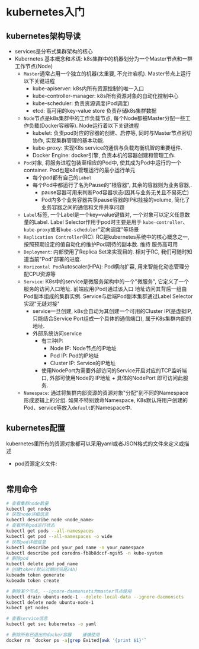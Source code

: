 # kubernetes入门
                                                 
## kubernetes架构导读

- services是分布式集群架构的核心
- Kubernetes 基本概念和术语: k8s集群中的机器划分为一个Master节点和一群工作节点(Node)
    - `Master`通常占用一个独立的机器(太重要, 不允许宕机). Master节点上运行以下关键进程
        - kube-apiserver: k8s内所有资源控制的唯一入口
        - kube-controller-manager: k8s所有资源对象的自动化控制中心
        - kube-scheduler: 负责资源调度(Pod调度)
        - etcd: 高可用的key-value store 负责存储k8s集群数据
    - `Node`节点是k8s集群中的工作负载节点, 每个Node都被Master分配一些工作负载(Docker容器等). Node运行着以下关键进程
        - kubelet: 负责pod对应的容器的创建、启停等, 同时与Master节点密切协作, 实现集群管理的基本功能.
        - kube-proxy: 实现K8s service的通信与负载均衡机智的重要组件.
        - Docker Engine: docker引擎, 负责本机的容器创建和管理工作.
    - `Pod`对象, 将服务进程包装至相应的Pod中, 使其成为Pod中运行的一个container. Pod也是k8s管理运行的最小运行单元
        - 每个pod都有自己的`Label`
        - 每个Pod中都运行了名为Pause的"根容器", 其余的容器则为业务容器,. 
            - pause容器可用来判断Pod容器状态(因其与业务无关且不易死亡)
            - Pod内多个业务容器共享pause容器的IP和挂接的volume, 简化了业务容器之间的通信和文件共享问题
    - `Label`标签, 一个Label是一个key=value键值对, 一个对象可以定义任意数量的Label. Label Selector作用于pod时主要是用于
      `kube-controller`、`kube-proxy`或者`kube-scheduler`"定向调度"等场景
    - `Replication Controller`(RC): RC是kubernetes系统中的核心概念之一, 按照预期设定的值自动化的维护Pod期待的副本数. 维持
    服务高可用
    - `Deployment`: 内部使用了Replica Set来实现目的. 相对于RC, 我们可随时知道当前"Pod"部署的进度.
    - `Horizontal Pod`Autoscaler(HPA): Pod横向扩容, 用来智能化动态管理分配CPU资源等
    - `Service`: K8s中的service是微服务架构中的一个"微服务", 它定义了一个服务的访问入口地址. 前端应用(Pod)通过该入口
    地址访问其背后一组由Pod副本组成的集群实例. Service与后端Pod副本集群通过Label Selector实现"无缝对接"
        - service一旦创建, k8s会自动为其创建一个可用的Cluster IP(是虚拟IP, 只能结合Service Port组成一个具体的通信端口),
        属于K8s集群内部的地址.
        - 外部系统访问service
            - 有三种IP:
                - Node IP: Node节点的IP地址
                - Pod IP: Pod的IP地址
                - Cluster IP: Service的IP地址
            - 使用NodePort为需要外部访问的Service开启对应的TCP监听端口, 外部可使用Node的 IP地址 + 具体的NodePort
            即可访问此服务.
    - `Namespace`:  通过将集群内部资源的资源对象"分配"到不同的Namespace形成逻辑上的分组. 如果不特别致命Namespace, 
    K8s默认将用户创建的Pod、service等放入`default`的Namespace中.
        
     
     
## kubernetes配置
kubernetes里所有的资源对象都可以采用yaml或者JSON格式的文件来定义或描述
- pod资源定义文件:
```bash

``` 
     
## 常用命令


```bash
# 查看集群node数量
kubectl get nodes
# 获取node详细信息
kubectl describe node <node_name>
# 查看所有pod运行状态
kubectl get pods --all-namespaces
kubectl get pod --all-namespaces -o wide
# 获取pod详细信息
kubectl describe pod your_pod_name -n your_namespace
kubectl describe pod coredns-fb8b8dccf-ngsh5 -n kube-system
# 删除pod
kubectl delete pod pod_name
# 创建token(默认过期时间是24h)
kubeadm token generate
kubeadm token create

# 删除某个节点, --ignore-daemonsets为master节点使用
kubectl drain ubuntu-node-1 --delete-local-data --ignore-daemonsets
kubectl delete node ubuntu-node-1
kubect get nodes

# 查看service信息
kubectl get svc kubernetes -o yaml

# 删除所有已退出的docker容器    谨慎使用
docker rm `docker ps -a|grep Exited|awk '{print $1}'`

```